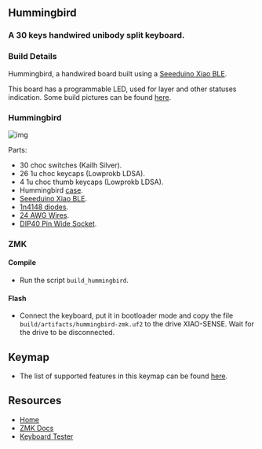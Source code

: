 ## Hummingbird
### A 30 keys handwired unibody split keyboard.

### Build Details

Hummingbird, a handwired board built using a [Seeeduino Xiao BLE](https://wiki.seeedstudio.com/XIAO_BLE).

This board has a programmable LED, used for layer and other statuses indication.
Some build pictures can be found [here](../../../../../../docs/hummingbird.md).

### Hummingbird
![img](../../../../../../../img/hummingbird.jpeg)

Parts:
- 30 choc switches (Kailh Silver).
- 26 1u choc keycaps (Lowprokb LDSA).
- 4 1u choc thumb keycaps (Lowprokb LDSA).
- Hummingbird [case](https://github.com/PJE66/hummingbird).
- [Seeeduino Xiao BLE](https://wiki.seeedstudio.com/XIAO_BLE).
- [1n4148 diodes](https://pt.aliexpress.com/item/1005003540554760.html).
- [24 AWG Wires](https://pt.aliexpress.com/item/32904950428.html).
- [DIP40 Pin Wide Socket](https://a.aliexpress.com/_msloS7e).

### ZMK

#### Compile

- Run the script `build_hummingbird`.

#### Flash

- Connect the keyboard, put it in bootloader mode and copy the file `build/artifacts/hummingbird-zmk.uf2` to the drive XIAO-SENSE. Wait for the drive to be disconnected.

## Keymap

- The list of supported features in this keymap can be found [here](../../../../../readme.md).

## Resources

- [Home](https://github.com/rafaelromao/keyboards)
- [ZMK Docs](https://zmk.dev/docs)
- [Keyboard Tester](https://config.qmk.fm/#/test)
